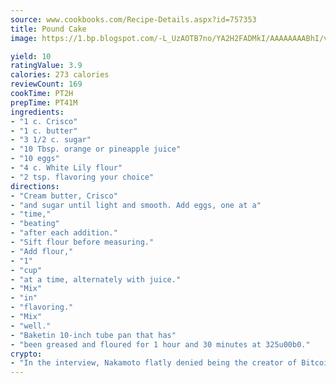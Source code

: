 ```yaml
---
source: www.cookbooks.com/Recipe-Details.aspx?id=757353
title: Pound Cake
image: https://1.bp.blogspot.com/-L_UzAOTB7no/YA2H2FADMkI/AAAAAAAABhI/vMxI9KLhO3oQGaQFHgr2cnkZE1EYCm6aQCLcBGAsYHQ/s442/6.png

yield: 10
ratingValue: 3.9
calories: 273 calories
reviewCount: 169
cookTime: PT2H
prepTime: PT41M
ingredients:
- "1 c. Crisco"
- "1 c. butter"
- "3 1/2 c. sugar"
- "10 Tbsp. orange or pineapple juice"
- "10 eggs"
- "4 c. White Lily flour"
- "2 tsp. flavoring your choice"
directions:
- "Cream butter, Crisco"
- "and sugar until light and smooth. Add eggs, one at a"
- "time,"
- "beating"
- "after each addition."
- "Sift flour before measuring."
- "Add flour,"
- "1"
- "cup"
- "at a time, alternately with juice."
- "Mix"
- "in"
- "flavoring."
- "Mix"
- "well."
- "Baketin 10-inch tube pan that has"
- "been greased and floured for 1 hour and 30 minutes at 325u00b0."
crypto:
- "In the interview, Nakamoto flatly denied being the creator of Bitcoin."
---
```

